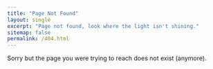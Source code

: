 ```yaml
---
title: "Page Not Found"
layout: single
excerpt: "Page not found, look where the light isn't shining."
sitemap: false
permalink: /404.html
---
```


Sorry but the page you were trying to reach does not exist (anymore).

<script type="text/javascript">
  var GOOG_FIXURL_LANG = 'en';
  var GOOG_FIXURL_SITE = '{{ site.url }}'
</script>

<script type="text/javascript" src="//linkhelp.clients.google.com/tbproxy/lh/wm/fixurl.js">
</script>
